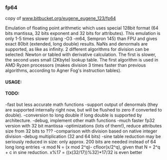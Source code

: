 ### fp64
copy of www.bitbucket.org/eugene_eugene_123/fp64

Emulation of floating point arithmetic which uses special 128bit format (64 bits mantissa, 32 bits exponent and 32 bits for attributes). This emulation is only 1-5 times slower (clang -O3 -m64, Sempron 145) than FPU and gives exact 80bit (extended, long double) results. NaNs and denormals are supported, as like as infinity. 2 different algorithms for division can be selected: Newton or tabled with derivative calculation. The first is slower, the second uses small (2Kbyte) lookup table. The first algorithm is used in AMD Ryzen processors (makes division 3 times faster than previous algorithms, according to Agner Fog's instruction tables).

#### USAGE:


#### TODO:
-fast but less accurate math functions
-support output of denormals (they are supported internally right now, but will be flushed to zero if converted to double).
-conversion to long double if long double is supported by architecture.
-debug, implement other math functions 
-much faster fp32 version with 32 bit mantissa 
-optimizations (lots of them!), reduce attributes size from 32 bits to ??? 
-comparison with division based on native integer division 
-debug multiplication (32 and 64 bits) 
-sine table reduction may be seriously reduced in size: only approx. 200 bits are needed instead of 64 long long entries 
-x mod N = (x mod 2^q)- cfloor(x/2^q), given that N = 2^q + c in sine reduction. x%17 = ((x(32/17))%32)*17/32  is even better
